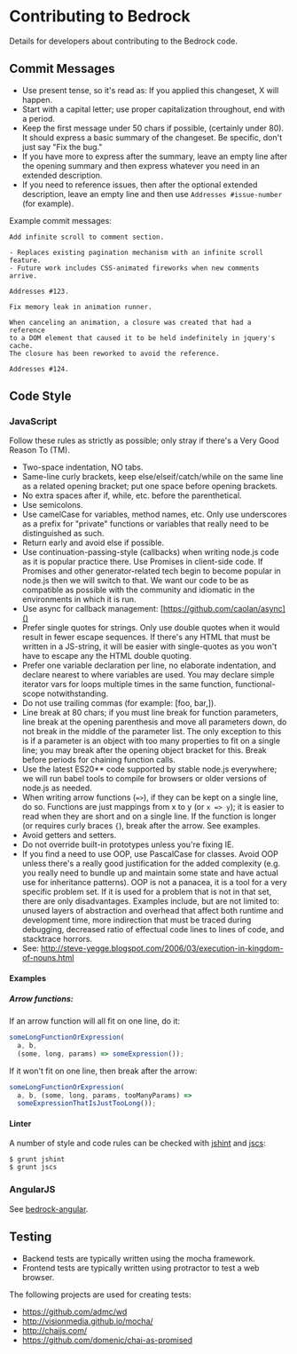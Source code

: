 # Contributing to Bedrock

Details for developers about contributing to the Bedrock code.

## Commit Messages

* Use present tense, so it's read as: If you applied this changeset, X will happen.
* Start with a capital letter; use proper capitalization throughout, end with a period.
* Keep the first message under 50 chars if possible, (certainly under 80). It should express a basic summary of the changeset. Be specific, don't just say "Fix the bug."
* If you have more to express after the summary, leave an empty line after the opening summary and then express whatever you need in an extended description.
* If you need to reference issues, then after the optional extended description, leave an empty line and then use `Addresses #issue-number` (for example).

Example commit messages:

```
Add infinite scroll to comment section.

- Replaces existing pagination mechanism with an infinite scroll feature.
- Future work includes CSS-animated fireworks when new comments arrive.

Addresses #123.
```

```
Fix memory leak in animation runner.

When canceling an animation, a closure was created that had a reference
to a DOM element that caused it to be held indefinitely in jquery's cache.
The closure has been reworked to avoid the reference.

Addresses #124.
```

## Code Style

### JavaScript

Follow these rules as strictly as possible; only stray if there's a Very Good
Reason To (TM).

* Two-space indentation, NO tabs.
* Same-line curly brackets, keep else/elseif/catch/while on the same line
  as a related opening bracket; put one space before opening brackets.
* No extra spaces after if, while, etc. before the parenthetical.
* Use semicolons.
* Use camelCase for variables, method names, etc. Only use underscores as a
  prefix for "private" functions or variables that really need to be
  distinguished as such.
* Return early and avoid else if possible.
* Use continuation-passing-style (callbacks) when writing node.js code as
  it is popular practice there. Use Promises in client-side code. If Promises
  and other generator-related tech begin to become popular in node.js then
  we will switch to that. We want our code to be as compatible as possible
  with the community and idiomatic in the environments in which it is run.
* Use async for callback management: [https://github.com/caolan/async]()
* Prefer single quotes for strings. Only use double quotes when it would
  result in fewer escape sequences. If there's any HTML that must be written
  in a JS-string, it will be easier with single-quotes as you won't have
  to escape any the HTML double quoting.
* Prefer one variable declaration per line, no elaborate indentation, and
  declare nearest to where variables are used. You may declare simple iterator
  vars for loops multiple times in the same function, functional-scope
  notwithstanding.
* Do not use trailing commas (for example: [foo, bar,]).
* Line break at 80 chars; if you must line break for function parameters, line
  break at the opening parenthesis and move all parameters down, do not
  break in the middle of the parameter list. The only exception to this is
  if a parameter is an object with too many properties to fit on a single
  line; you may break after the opening object bracket for this. Break before
  periods for chaining function calls.
* Use the latest ES20** code supported by stable node.js everywhere; we will run
  babel tools to compile for browsers or older versions of node.js as needed.
* When writing arrow functions (`=>`), if they can be kept on a single
  line, do so. Functions are just mappings from x to y (or `x => y`); it
  is easier to read when they are short and on a single line. If the
  function is longer (or requires curly braces `{`), break after the
  arrow. See examples.
* Avoid getters and setters.
* Do not override built-in prototypes unless you're fixing IE.
* If you find a need to use OOP, use PascalCase for classes. Avoid OOP unless
  there's a really good justification for the added complexity (e.g. you really
  need to bundle up and maintain some state and have actual use for inheritance
  patterns). OOP is not a panacea, it is a tool for a very specific problem set.
  If it is used for a problem that is not in that set, there are only
  disadvantages. Examples include, but are not limited to: unused layers of
  abstraction and overhead that affect both runtime and development time, more
  indirection that must be traced during debugging, decreased ratio of effectual
  code lines to lines of code, and stacktrace horrors.
* See: http://steve-yegge.blogspot.com/2006/03/execution-in-kingdom-of-nouns.html

#### Examples

##### Arrow functions:

If an arrow function will all fit on one line, do it:

```js
someLongFunctionOrExpression(
  a, b,
  (some, long, params) => someExpression());
```

If it won't fit on one line, then break after the arrow:

```js
someLongFunctionOrExpression(
  a, b, (some, long, params, tooManyParams) =>
  someExpressionThatIsJustTooLong());
```

#### Linter

A number of style and code rules can be checked with
[jshint](http://jshint.com/) and [jscs](https://github.com/jscs-dev/node-jscs):

    $ grunt jshint
    $ grunt jscs


### AngularJS

See [bedrock-angular](https://github.com/digitalbazaar/bedrock-angular/blob/master/CONTRIBUTING.md).


## Testing

* Backend tests are typically written using the mocha framework.
* Frontend tests are typically written using protractor to test a web browser.

The following projects are used for creating tests:

* https://github.com/admc/wd
* http://visionmedia.github.io/mocha/
* http://chaijs.com/
* https://github.com/domenic/chai-as-promised
